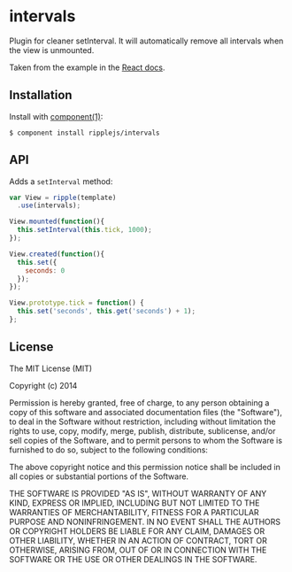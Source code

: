 
# intervals

  Plugin for cleaner setInterval. It will automatically
  remove all intervals when the view is unmounted.

  Taken from the example in the [React docs](http://facebook.github.io/react/docs/reusable-components.html).

## Installation

  Install with [component(1)](http://component.io):

    $ component install ripplejs/intervals

## API

Adds a `setInterval` method:

```js
var View = ripple(template)
  .use(intervals);

View.mounted(function(){
  this.setInterval(this.tick, 1000);
});

View.created(function(){
  this.set({
    seconds: 0
  });
});

View.prototype.tick = function() {
  this.set('seconds', this.get('seconds') + 1);
};
```

## License

  The MIT License (MIT)

  Copyright (c) 2014 <copyright holders>

  Permission is hereby granted, free of charge, to any person obtaining a copy
  of this software and associated documentation files (the "Software"), to deal
  in the Software without restriction, including without limitation the rights
  to use, copy, modify, merge, publish, distribute, sublicense, and/or sell
  copies of the Software, and to permit persons to whom the Software is
  furnished to do so, subject to the following conditions:

  The above copyright notice and this permission notice shall be included in
  all copies or substantial portions of the Software.

  THE SOFTWARE IS PROVIDED "AS IS", WITHOUT WARRANTY OF ANY KIND, EXPRESS OR
  IMPLIED, INCLUDING BUT NOT LIMITED TO THE WARRANTIES OF MERCHANTABILITY,
  FITNESS FOR A PARTICULAR PURPOSE AND NONINFRINGEMENT. IN NO EVENT SHALL THE
  AUTHORS OR COPYRIGHT HOLDERS BE LIABLE FOR ANY CLAIM, DAMAGES OR OTHER
  LIABILITY, WHETHER IN AN ACTION OF CONTRACT, TORT OR OTHERWISE, ARISING FROM,
  OUT OF OR IN CONNECTION WITH THE SOFTWARE OR THE USE OR OTHER DEALINGS IN
  THE SOFTWARE.